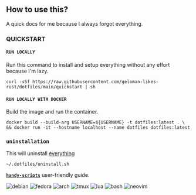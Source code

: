 ## How to use this?
A quick docs for me because I always forgot everything.
### QUICKSTART


#### `RUN LOCALLY`
Run this command to install and setup everything without any effort because I'm lazy.
```
curl -sSf https://raw.githubusercontent.com/geloman-likes-rust/dotfiles/main/quickstart | sh
```

#### `RUN LOCALLY WITH DOCKER`
Build the image and run the container.
```
docker build --build-arg USERNAME=${USERNAME} -t dotfiles:latest . \
&& docker run -it --hostname localhost --name dotfiles dotfiles:latest
```

### `uninstallation`

This will uninstall [everything](uninstall.sh)
```
~/.dotfiles/uninstall.sh
```

[**`handy-scripts`**](handy-scripts/userguide.md) user-friendly guide.

![debian](https://img.shields.io/badge/debian-D14D72?style=for-the-badge&logo=debian&logoColor=white)
![fedora](https://img.shields.io/badge/fedora-19376D?style=for-the-badge&logo=fedora&logoColor=fff)
![arch](https://img.shields.io/badge/arch-0B2447?style=for-the-badge&logo=archlinux&logoColor=19A7CE)
![tmux](https://img.shields.io/badge/tmux-393646?style=for-the-badge&logo=tmux&logoColor=fff)
![lua](https://img.shields.io/badge/lua-62CDFF?style=for-the-badge&logo=lua&logoColor=19376D)
![bash](https://img.shields.io/badge/bash-1B2430?style=for-the-badge&logo=gnu-bash&logoColor=fff)
![neovim](https://img.shields.io/badge/neovim-62CDFF?style=for-the-badge&logo=neovim&logoColor=2B7A0B)
